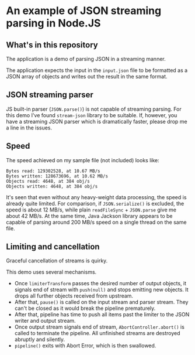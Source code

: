 # An example of JSON streaming parsing in Node.JS

## What's in this repository

The application is a demo of parsing JSON in a streaming manner.

The application expects the input in the `input.json` file to be formatted as
a JSON array of objects and writes out the result in the same format.

## JSON streaming parser

JS built-in parser (`JSON.parse()`) is not capable of streaming parsing. For this demo I've found `stream-json` library to be suitable. If, however, you have a streaming JSON parser which is dramatically faster, please drop me a line in the issues.

## Speed

The speed achieved on my sample file (not included) looks like:

```
Bytes read: 129302528, at 10.67 MB/s
Bytes written: 128673696, at 10.62 MB/s
Objects read: 4648, at 384 obj/s
Objects written: 4648, at 384 obj/s
```

It's seen that even without any heavy-weight data processing, the speed is already quite
limited. For comparison,
if `JSON.serialize()` is excluded, the speed is about 12 MB/s, while plain
`readFileSync` + `JSON.parse` give me about 42 MB/s. At the same time,
Java Jackson library appears to be capable of parsing around 200 MB/s speed
on a single thread on the same file.

## Limiting and cancellation

Graceful cancellation of streams is quirky.

This demo uses several mechanisms.

- Once `limiterTransform` passes the desired number of output objects,
  it signals end of stream with `push(null)` and stops emitting new objects.
  It drops all further objects received from upstream.
- After that, `pause()` is called on the input stream and parser stream.
  They can't be closed as it would break the pipeline prematurely.
- After that, pipeline has time to push all items past the limiter to the
  JSON writer and output stream.
- Once output stream signals end of stream, `AbortController.abort()` is called
  to terminate the pipeline. All unfinished streams are destroyed abruptly and
  silently.
- `pipeline()` exits with Abort Error, which is then swallowed.
